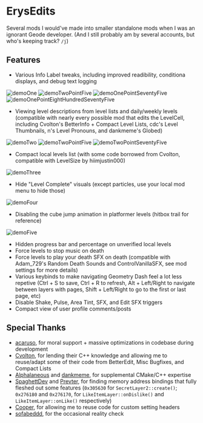 # ErysEdits
Several mods I would've made into smaller standalone mods when I was an ignorant Geode developer. (And I still probably am by several accounts, but who's keeping track? `/j`)

## Features
- Various Info Label tweaks, including improved readibility, conditiona displays, and debug text logging

![demoOne](raydeeux.erysedits/demoOne.png) ![demoTwoPointFive](raydeeux.erysedits/demoOnePointFive.png)
![demoOnePointSeventyFive](raydeeux.erysedits/demoOnePointSeventyFive.png)
![demoOnePointEightHundredSeventyFive](raydeeux.erysedits/demoOnePointEightHundredSeventyFive.png)

- Viewing level descriptions from level lists and daily/weekly levels (compatible with nearly every possible mod that edits the LevelCell, including Cvolton's BetterInfo + Compact Level Lists, cdc's Level Thumbnails, n's Level Pronouns, and dankmeme's Globed)

![demoTwo](raydeeux.erysedits/demoTwo.png)
![demoTwoPointFive](raydeeux.erysedits/demoTwoPointFive.png)
![demoTwoPointSeventyFive](raydeeux.erysedits/demoTwoPointSeventyFive.png)

- Compact local levels list (with some code borrowed from Cvolton, compatible with LevelSize by hiimjustin000)

![demoThree](raydeeux.erysedits/demoThree.png)

- Hide "Level Complete" visuals (except particles, use your local mod menu to hide those)

![demoFour](raydeeux.erysedits/demoFour.png)

- Disabling the cube jump animation in platformer levels (hitbox trail for reference)

![demoFive](raydeeux.erysedits/demoFive.png)

- Hidden progress bar and percentage on unverified local levels
- Force levels to stop music on death
- Force levels to play your death SFX on death (compatible with Adam_729's Random Death Sounds and ControlVanillaSFX, see mod settings for more details)
- Various keybinds to make navigating Geometry Dash feel a lot less repetive (Ctrl + S to save, Ctrl + R to refresh, Alt + Left/Right to navigate between layers with pages, Shift + Left/Right to go to the first or last page, etc)
- Disable Shake, Pulse, Area Tint, SFX, and Edit SFX triggers
- Compact view of user profile comments/posts

## Special Thanks
- [acaruso](user:25012294), for moral support + massive optimizations in codebase during development
- [Cvolton](user:761691), for lending their C++ knowledge and allowing me to reuse/adapt some of their code from BetterEdit, Misc Bugfixes, and Compact Lists
- [Alphalaneous](user:1139015) and [dankmeme](user:9735891), for supplemental CMake/C++ expertise
- [SpaghettDev](user:7670168) and [Prevter](user:7696536), for finding memory address bindings that fully fleshed out some features (`0x305630` for `SecretLayer2::create()`;  `0x276180` and `0x276170`, for `LikeItemLayer::onDislike()` and `LikeItemLayer::onLike()` respectively)
- [Cooper](user:21207551), for allowing me to reuse code for custom setting headers
- [sofabeddd](user:7976112), for the occasional reality check